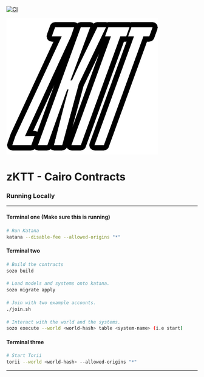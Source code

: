 [![CI](https://github.com/webisoftSoftware/zktt/actions/workflows/test.yaml/badge.svg)](https://github.com/webisoftSoftware/zktt/actions/workflows/test.yaml)


<a href="https://zktable.top"><img src="assets/zktt_transparent.png" alt="zkTT logo" style="width:400px;"></a>

# zKTT - Cairo Contracts
### Running Locally


---

#### Terminal one (Make sure this is running)

```bash
# Run Katana
katana --disable-fee --allowed-origins "*"
```

#### Terminal two

```bash
# Build the contracts
sozo build

# Load models and systems onto katana.
sozo migrate apply

# Join with two example accounts.
./join.sh

# Interact with the world and the systems.
sozo execute --world <world-hash> table <system-name> (i.e start)
```

#### Terminal three
```bash
# Start Torii
torii --world <world-hash> --allowed-origins "*"
```

---
